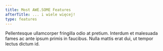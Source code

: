 ```yaml
---
title: Most AWE.SOME Features
afterTitle: ... i wiele więcej!
type: features
---
```


Pellentesque ullamcorper fringilla odio at pretium. Interdum et malesuada fames ac ante ipsum primis in faucibus. Nulla mattis erat dui, ut tempor lectus dictum id.